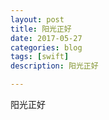 ```yaml
---
layout: post
title: 阳光正好
date: 2017-05-27
categories: blog
tags: [swift]
description: 阳光正好

---
```

阳光正好
